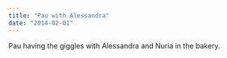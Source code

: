 ```yaml
---
title: "Pau with Alessandra"
date: "2014-02-01"
---
```


Pau having the giggles with Alessandra and Nuria in the bakery.
